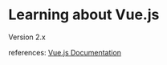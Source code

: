 # Learning about Vue.js

Version 2.x

references: [Vue.js Documentation](https://v2.vuejs.org/v2/guide)
